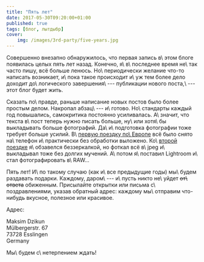 ```yaml
---
title: "Пять лет"
date: 2017-05-30T09:20:00+01:00
published: true
tags: [блог, лытдыбр]
cover:
    img: /images/3rd-party/five-years.jpg
---
```




Совершенно внезапно обнаружилось, что первая запись в\ этом блоге
появилась целых пять лет назад. Конечно, я\ в\ последнее время не\ так
часто пишу, всё больше ленюсь. Но\ периодически желание что-то написать
возникает, и\ пока такое происходит и\ уж тем более дело доходит
до\ логического завершения\ --- публикации нового поста,\ --- этот блог
будет жить.

<!--more-->

Сказать по\ правде, раньше написание новых постов было более простым
делом. Накропал абзац\ --- и\ готово. Но\ стандарты каждый год
повышались, самокритика постоянно усиливалась. А\ значит, что текста
в\ пост теперь нужно писать больше, ну\ или хотя\ бы выкладывать больше
фотографий. Да\ и\ подготовка фотографии тоже требует больше
усилий. В\ [первую поездку по\ Европе][eurotrip-1] всё было снято
на\ телефон и\ практически без обработки выложено. Ко\ [второй
поездке][eurotrip-2] я\ обзавелся беззеркалкой, но фоткал всё в\ jpeg
и\ выкладывал тоже без долгих мучений. А\ потом я\ поставил Lightroom
и\ стал фотографировать в\ RAW...

Пять лет! И\ по такому случаю (как и\ все предыдущие годы) мы\ будем
раздавать подарки. Каждому, даром\ --- и\ пусть никто не\ уйдет
~~от\ ответа~~ обиженным. Присылайте открытки или письма
с\ поздравлениями, указав обратный адрес: каждому мы\ отправим
что-нибудь вкусное, полезное или красивое.

Адрес:

Maksim Dzikun\
Mülbergerstr. 67\
73728 Esslingen\
Germany

Мы\ будем с\ нетерпением ждать!

[eurotrip-1]: /post/eurotrip-2013/
[eurotrip-2]: /post/eurotrip-2014/
